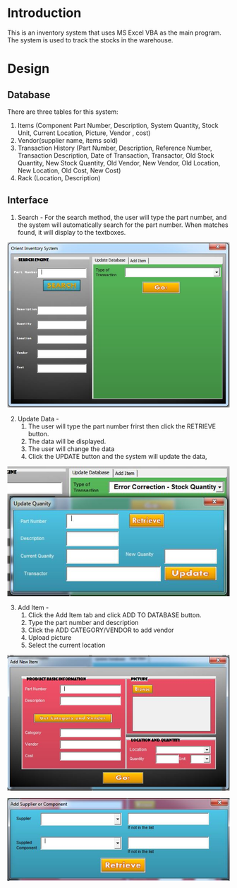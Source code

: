 # Introduction
This is an inventory system that uses MS Excel VBA as the main program.
The system is used to track the stocks in the warehouse.

# Design

## Database
There are three tables for this system:
1. Items (Component Part Number, Description, System
Quantity, Stock Unit, Current 
Location, Picture, Vendor , cost)
2. Vendor(supplier name, items sold)
3. Transaction History (Part Number,	Description,	Reference Number,	Transaction Description,	Date of Transaction,	Transactor,	Old Stock Quantity,	New Stock Quantity,	Old Vendor,	New Vendor,	Old Location,	New Location,	Old Cost,	New Cost)
4. Rack (Location, Description)

## Interface
1. Search - 
For the search method, the user will type the part number, and the system will automatically search for the part number.
When matches found, it will display to the textboxes.

![Home](/interface/home.JPG)

2. Update Data - 
    1. The user will type the part number frirst then click the RETRIEVE button.
    2. The data will be displayed.
    3. The user will change the data
    4. Click the UPDATE button and the system will update the data,


![Update](/interface/errorcorrection.JPG)

3. Add Item - 
    1. Click the Add Item tab and click ADD TO DATABASE button.
    2. Type the part number and description
    3. Click the ADD CATEGORY/VENDOR to add vendor
    4. Upload picture
    5. Select the current location
   
![Add](/interface/additem.JPG)

![Add Supplier](/interface/addsupplier.JPG)

